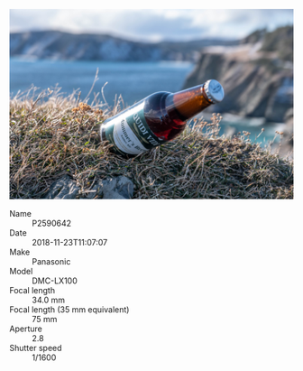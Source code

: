 [![P2590642](/photos/hd/P2590642.jpg)](/photos/full/P2590642.jpg?raw=true)

<dl>
  <dt>Name</dt>
  <dd>P2590642</dd>
  <dt>Date</dt>
  <dd>2018-11-23T11:07:07</dd>
  <dt>Make</dt>
  <dd>Panasonic</dd>
  <dt>Model</dt>
  <dd>DMC-LX100</dd>
  <dt>Focal length</dt>
  <dd>34.0 mm</dd>
  <dt>Focal length (35 mm equivalent)</dt>
  <dd>75 mm</dd>
  <dt>Aperture</dt>
  <dd>2.8</dd>
  <dt>Shutter speed</dt>
  <dd>1/1600</dd>
</dl>

